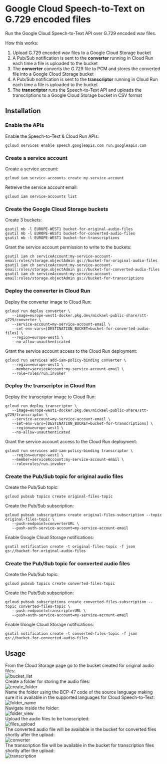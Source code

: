 # Google Cloud Speech-to-Text on G.729 encoded files

Run the Google Cloud Speech-to-Text API over G.729 encoded wav files.

How this works:
1. Upload G.729 encoded wav files to a Google Cloud Storage bucket
2. A Pub/Sub notification is sent to the **converter** running in Cloud Run each time a file is uploaded to the bucket
3. The **converter** converts the G.729 file to PCM and stores the converted file into a Google Cloud Storage bucket
4. A Pub/Sub notification is sent to the **transcriptor** running in Cloud Run each time a file is uploaded to the bucket
5. The **transcriptor** runs the Speech-to-Text API and uploads the transcriptions to a Google Cloud Storage bucket in CSV format

## Installation
### Enable the APIs
Enable the Speech-to-Text & Cloud Run APIs:
```
gcloud services enable speech.googleapis.com run.googleapis.com
```
### Create a service account
Create a service account:
```
gcloud iam service-accounts create my-service-account
```
Retreive the service account email:
```
gcloud iam service-accounts list
```
### Create the Google Cloud Storage buckets
Create 3 buckets:
```
gsutil mb -l EUROPE-WEST1 bucket-for-original-audio-files
gsutil mb -l EUROPE-WEST1 bucket-for-converted-audio-files
gsutil mb -l EUROPE-WEST1 bucket-for-transcriptions
```
Grant the service account permission to write to the buckets:
```
gsutil iam ch serviceAccount:my-service-account-email:roles/storage.objectAdmin gs://bucket-for-original-audio-files
gsutil iam ch serviceAccount:my-service-account-email:roles/storage.objectAdmin gs://bucket-for-converted-audio-files
gsutil iam ch serviceAccount:my-service-account-email:roles/storage.objectAdmin gs://bucket-for-transcriptions
```
### Deploy the converter in Cloud Run
Deploy the converter image to Cloud Run:
```
gcloud run deploy converter \
   --image=europe-west1-docker.pkg.dev/mickael-public-share/stt-g729/converter \
   --service-account=my-service-account-email \
   --set-env-vars=[DESTINATION_BUCKET=bucket-for-converted-audio-files] \
   --region=europe-west1 \
   --no-allow-unauthenticated
```
Grant the service account access to the Cloud Run deployment:
```
gcloud run services add-iam-policy-binding converter \
   --region=europe-west1 \
   --member=serviceAccount:my-service-account-email \
   --role=roles/run.invoker
```
### Deploy the transcriptor in Cloud Run
Deploy the transcriptor image to Cloud Run:
```
gcloud run deploy transcriptor \
   --image=europe-west1-docker.pkg.dev/mickael-public-share/stt-g729/transcriptor \
   --service-account=my-service-account-email \
   --set-env-vars=[DESTINATION_BUCKET=bucket-for-transcriptions] \
   --region=europe-west1 \
   --no-allow-unauthenticated
```
Grant the service account access to the Cloud Run deployment:
```
gcloud run services add-iam-policy-binding transcriptor \
   --region=europe-west1 \
   --member=serviceAccount:my-service-account-email \
   --role=roles/run.invoker
```
### Create the Pub/Sub topic for original audio files
Create the Pub/Sub topic:
```
gcloud pubsub topics create original-files-topic
```
Create the Pub/Sub subscription:
```
gcloud pubsub subscriptions create original-files-subscription --topic original-files-topic \
   --push-endpoint=converterURL \
   --push-auth-service-account=my-service-account-email
```
Enable Google Cloud Storage notifications:
```
gsutil notification create -t original-files-topic -f json gs://bucket-for-original-audio-files
```
### Create the Pub/Sub topic for converted audio files
Create the Pub/Sub topic:
```
gcloud pubsub topics create converted-files-topic
```
Create the Pub/Sub subscription:
```
gcloud pubsub subscriptions create converted-files-subscription --topic converted-files-topic \
   --push-endpoint=transcriptorURL \
   --push-auth-service-account=my-service-account-email
```
Enable Google Cloud Storage notifications:
```
gsutil notification create -t converted-files-topic -f json gs://bucket-for-converted-audio-files
```
## Usage
From the Cloud Storage page go to the bucket created for original audio files:  
![bucket_list](/img/bucket_list.png)  
Create a folder for storing the audio files:  
![create_folder](/img/create_folder.png)  
Name the folder using the BCP-47 code of the source language making sure it is available in the supported languages for Cloud Speech-to-Text:  
![folder_name](/img/folder_name.png)  
Navigate inside the folder:  
![folder_view](/img/folder_view.png)  
Upload the audio files to be transcripted:  
![files_upload](/img/files_upload.png)  
The converted audio file will be available in the bucket for converted files shortly after the upload:  
![converter](/img/converted.png)  
The transcription file will be available in the bucket for transcription files shortly after the upload:  
![transcription](/img/transcription.png) 
